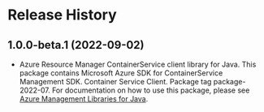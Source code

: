# Release History

## 1.0.0-beta.1 (2022-09-02)

- Azure Resource Manager ContainerService client library for Java. This package contains Microsoft Azure SDK for ContainerService Management SDK. Container Service Client. Package tag package-2022-07. For documentation on how to use this package, please see [Azure Management Libraries for Java](https://aka.ms/azsdk/java/mgmt).
